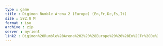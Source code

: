 ```yaml
---
type : game
title : Digimon Rumble Arena 2 (Europe) (En,Fr,De,Es,It)
size : 582.8 M
format : iso
archive : zip
server : myrient
link2 : Digimon%20Rumble%20Arena%202%20%28Europe%29%20%28En%2CFr%2CDe%2CEs%2CIt%29
---
```

